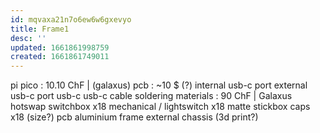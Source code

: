 ```yaml
---
id: mqvaxa21n7o6ew6w6gxevyo
title: Frame1
desc: ''
updated: 1661861998759
created: 1661861749011
---
```


pi pico : 10.10 ChF | (galaxus)
pcb : ~10 $ (?)
internal usb-c port
external usb-c port
usb-c usb-c cable
soldering materials : 90 ChF | Galaxus
hotswap switchbox x18
mechanical / lightswitch x18
matte stickbox caps x18 (size?)
pcb aluminium frame
external chassis (3d print?)
